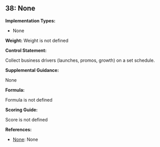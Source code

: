 ## 38: None

**Implementation Types:**
 
- None

**Weight:** Weight is not defined

**Control Statement:**

Collect business drivers (launches, promos, growth) on a set schedule.

**Supplemental Guidance:**

None

**Formula:**

Formula is not defined

**Scoring Guide:**

Score is not defined

**References:**

- [None](None): None